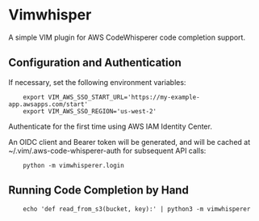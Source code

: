 # Vimwhisper

A simple VIM plugin for AWS CodeWhisperer code completion support.

## Configuration and Authentication

If necessary, set the following environment variables:

```
    export VIM_AWS_SSO_START_URL='https://my-example-app.awsapps.com/start'
    export VIM_AWS_SSO_REGION='us-west-2'
```

Authenticate for the first time using AWS IAM Identity Center.

An OIDC client and Bearer token will be generated, and will be cached at ~/.vim/.aws-code-whisperer-auth for subsequent API calls:

```
    python -m vimwhisperer.login
```

## Running Code Completion by Hand

```
    echo 'def read_from_s3(bucket, key):' | python3 -m vimwhisperer
```

